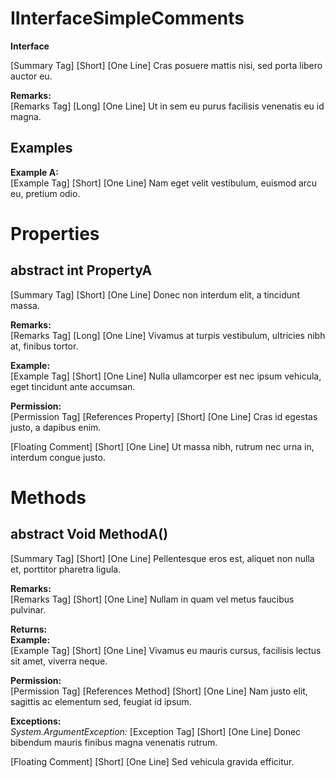 # IInterfaceSimpleComments

**Interface**  
  
[Summary Tag] [Short] [One Line] Cras posuere mattis nisi, sed porta libero auctor eu.

**Remarks:**  
[Remarks Tag] [Long] [One Line] Ut in sem eu purus facilisis venenatis eu id magna.

## Examples

**Example A:**  
[Example Tag] [Short] [One Line] Nam eget velit vestibulum, euismod arcu eu, pretium odio.

# Properties

## abstract int PropertyA

[Summary Tag] [Short] [One Line] Donec non interdum elit, a tincidunt massa.

**Remarks:**  
[Remarks Tag] [Long] [One Line] Vivamus at turpis vestibulum, ultricies nibh at, finibus tortor.

**Example:**  
[Example Tag] [Short] [One Line] Nulla ullamcorper est nec ipsum vehicula, eget tincidunt ante accumsan.

**Permission:**  
[Permission Tag] [References Property] [Short] [One Line] Cras id egestas justo, a dapibus enim.

[Floating Comment] [Short] [One Line] Ut massa nibh, rutrum nec urna in, interdum congue justo.

# Methods

## abstract Void MethodA()

[Summary Tag] [Short] [One Line] Pellentesque eros est, aliquet non nulla et, porttitor pharetra ligula.

**Remarks:**  
[Remarks Tag] [Short] [One Line] Nullam in quam vel metus faucibus pulvinar.

**Returns:**  
**Example:**  
[Example Tag] [Short] [One Line] Vivamus eu mauris cursus, facilisis lectus sit amet, viverra neque.

**Permission:**  
[Permission Tag] [References Method] [Short] [One Line] Nam justo elit, sagittis ac elementum sed, feugiat id ipsum.

**Exceptions:**  
_System.ArgumentException:_ [Exception Tag] [Short] [One Line] Donec bibendum mauris finibus magna venenatis rutrum.

[Floating Comment] [Short] [One Line] Sed vehicula gravida efficitur.

